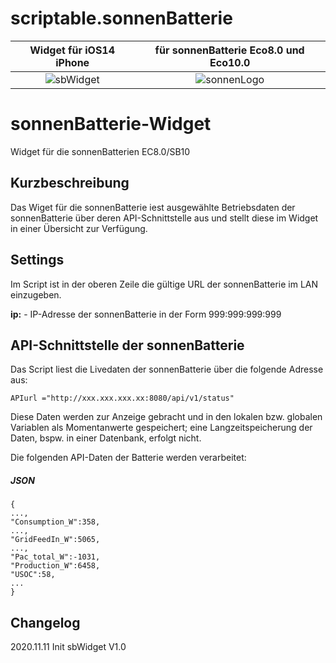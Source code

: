 # scriptable.sonnenBatterie
|Widget für iOS14 iPhone            |für sonnenBatterie Eco8.0 und Eco10.0    |
|:-------------------------------------:|:------------------------------------:|
|![sbWidget](/sb1.jpg)   |![sonnenLogo](/Images/sonnenLogo450.png)             |

# sonnenBatterie-Widget
Widget für die sonnenBatterien EC8.0/SB10

## Kurzbeschreibung
Das Wiget für die sonnenBatterie iest ausgewählte Betriebsdaten der sonnenBatterie über deren API-Schnittstelle aus und stellt diese im Widget in einer Übersicht zur Verfügung.

## Settings
Im Script ist in der oberen Zeile die gültige URL der sonnenBatterie im LAN einzugeben.

**ip:** - IP-Adresse der sonnenBatterie in der Form 999:999:999:999

## API-Schnittstelle der sonnenBatterie

Das Script liest die Livedaten der sonnenBatterie über die folgende Adresse aus:

````APIurl ="http://xxx.xxx.xxx.xx:8080/api/v1/status"````

Diese Daten werden zur Anzeige gebracht und in den lokalen bzw. globalen Variablen als Momentanwerte gespeichert; eine Langzeitspeicherung der Daten, bspw. in einer Datenbank, erfolgt nicht.

Die folgenden API-Daten der Batterie werden verarbeitet:

##### JSON

````
{
...,
"Consumption_W":358,
...,
"GridFeedIn_W":5065,
...,
"Pac_total_W":-1031,
"Production_W":6458,
"USOC":58,
...
}
````
## Changelog

2020.11.11 Init sbWidget V1.0
